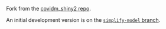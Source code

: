 Fork from the [covidm_shiny2 repo](https://github.com/nicholasdavies/covidm_shiny2).

An initial development version is on the [`simplify-model` branch](https://github.com/adamkucharski/covidm_shiny2/tree/simplify_model).
